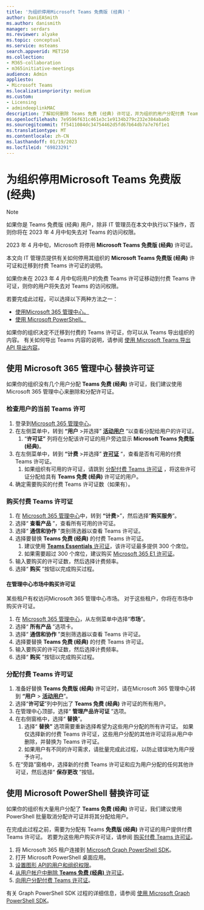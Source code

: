 ```yaml
---
title: '为组织停用Microsoft Teams 免费版 (经典) '
author: DaniEASmith
ms.author: danismith
manager: serdars
ms.reviewer: alyake
ms.topic: conceptual
ms.service: msteams
search.appverid: MET150
ms.collection:
- M365-collaboration
- m365initiative-meetings
audience: Admin
appliesto:
- Microsoft Teams
ms.localizationpriority: medium
ms.custom:
- Licensing
- admindeeplinkMAC
description: 了解如何删除 Teams 免费 (经典) 许可证，并为组织的用户分配付费 Teams 许可证。
ms.openlocfilehash: 7e9596f631c461e3c1e9134b279c232e384aba6b
ms.sourcegitcommit: ff5411084dc34754462d5fd67b64db7a7e76f1e1
ms.translationtype: MT
ms.contentlocale: zh-CN
ms.lasthandoff: 01/19/2023
ms.locfileid: "69823291"
---
```

# <a name="retire-microsoft-teams-free-classic-for-your-organization"></a>为组织停用Microsoft Teams 免费版 (经典) 

> [!NOTE]
> 如果你是 Teams 免费版 (经典) 用户，除非 IT 管理员在本文中执行以下操作，否则你将在 2023 年 4 月中旬失去对 Teams 的访问权限。

2023 年 4 月中旬，Microsoft 将停用 **Microsoft Teams 免费版 (经典)** 许可证。

本文向 IT 管理员提供有关如何停用其组织的 **Microsoft Teams 免费版 (经典)** 许可证和迁移到付费 Teams 许可证的说明。

如果你未在 2023 年 4 月中旬将用户的免费 Teams 许可证移动到付费 Teams 许可证，则你的用户将失去对 Teams 的访问权限。

若要完成此过程，可以选择以下两种方法之一：

- [使用Microsoft 365 管理中心。](#use-microsoft-365-admin-center-to-replace-licenses)
- [使用 Microsoft PowerShell。](#use-microsoft-powershell-to-replace-licenses)

如果你的组织决定不迁移到付费的 Teams 许可证，你可以从 Teams 导出组织的内容。 有关如何导出 Teams 内容的说明，请参阅 [使用 Microsoft Teams 导出 API 导出内容](/microsoftteams/export-teams-content)。

## <a name="use-microsoft-365-admin-center-to-replace-licenses"></a>使用 Microsoft 365 管理中心 替换许可证

如果你的组织没有几个用户分配 **Teams 免费 (经典)** 许可证，我们建议使用Microsoft 365 管理中心来删除和分配许可证。

### <a name="check-users-current-teams-licensing"></a>检查用户的当前 Teams 许可

1. 登录到[Microsoft 365 管理中心](https://go.microsoft.com/fwlink/p/?linkid=2024339)。
1. 在左侧菜单中，转到 **“用户** >并选择” [**活动用户**](https://go.microsoft.com/fwlink/p/?linkid=834822) “以查看分配给用户的许可证。
    1. “**许可证”** 列将在分配该许可证的用户旁边显示 **Microsoft Teams 免费版 (经典)**。
1. 在左侧菜单中，转到 **“计费** >并选择” [**许可证**](https://go.microsoft.com/fwlink/p/?linkid=842264) “，查看是否有可用的付费 Teams 许可证。
    1. 如果组织有可用的许可证，请跳到 [分配付费 Teams 许可证](#assign-paid-teams-licenses) ，将这些许可证分配给具有 **Teams 免费 (经典)** 许可证的用户。
1. 确定需要购买的付费 Teams 许可证数（如果有）。

### <a name="purchase-paid-teams-licenses"></a>购买付费 Teams 许可证

1. 在 [Microsoft 365 管理中心](https://go.microsoft.com/fwlink/p/?linkid=2024339)中，转到 **“计费**>”，然后选择“**购买服务**”。
1. 选择“ **查看产品** ”，查看所有可用的许可证。
1. 选择“ **通信和协作** ”类别筛选器以查看 Teams 许可证。
1. 选择要替换 **Teams 免费 (经典)** 的付费 Teams 许可证。
    1. 建议使用 [**Teams Essentials** 许可证](https://admin.microsoft.com/adminportal/home#/catalog/offer-details/microsoft-teams-essentials-aad-identity-/2D7C59AC-F814-43E0-8E8E-E4EA91A09CAF)，该许可证最多提供 300 个席位。
    1. 如果需要超过 300 个席位，建议购买 [Microsoft 365 E1 许可证](https://admin.microsoft.com/Adminportal/Home#/catalog/offer-details/office-365-e1/CF4A479A-2119-4EF2-83D1-37CF8460EADA)。
1. 输入要购买的许可证数，然后选择计费频率。
1. 选择“ **购买** ”按钮以完成购买过程。

#### <a name="purchase-licenses-in-the-admin-center-marketplace"></a>在管理中心市场中购买许可证

某些租户有权访问Microsoft 365 管理中心市场。 对于这些租户，你将在市场中购买许可证。

1. 在 [Microsoft 365 管理中心](https://go.microsoft.com/fwlink/p/?linkid=2024339)，从左侧菜单中选择“**市场**”。
1. 选择“ **所有产品** ”选项卡。
1. 选择“ **通信和协作** ”类别筛选器以查看 Teams 许可证。
1. 选择要替换 **Teams 免费 (经典)** 的付费 Teams 许可证。
1. 输入要购买的许可证数，然后选择计费频率。
1. 选择“ **购买** ”按钮以完成购买过程。

### <a name="assign-paid-teams-licenses"></a>分配付费 Teams 许可证

1. 准备好替换 **Teams 免费版 (经典)** 许可证时，请在Microsoft 365 管理中心转到 **“用户** > [**活动用户**](https://admin.microsoft.com/adminportal/home#/users)”。
1. 选择“**许可证**”列中列出了 **Teams 免费 (经典)** 许可证的所有用户。
1. 在管理中心顶部，选择“ **管理产品许可证** ”选项。
1. 在右侧窗格中，选择“ **替换**”。
    1. 选择“ **替换”** 选项需要重新选择希望为这些用户分配的所有许可证。 如果仅选择新的付费 Teams 许可证，这些用户分配的其他许可证将从用户中删除，并替换为 Teams 许可证。
    1. 如果用户有不同的许可需求，请批量完成此过程，以防止错误地为用户授予许可。
1. 在“旁路”窗格中，选择新的付费 Teams 许可证和应为用户分配的任何其他许可证，然后选择“ **保存更改** ”按钮。

## <a name="use-microsoft-powershell-to-replace-licenses"></a>使用 Microsoft PowerShell 替换许可证

如果你的组织有大量用户分配了 **Teams 免费 (经典)** 许可证，我们建议使用 PowerShell 批量取消分配许可证并将其分配给用户。

在完成此过程之前，需要为分配有 Teams **免费版 (经典)** 许可证的用户提供付费 Teams 许可证。 若要为这些用户购买许可证，请参阅 [购买付费 Teams 许可证](#purchase-paid-teams-licenses)。

1. 将 Microsoft 365 租户连接到 [Microsoft Graph PowerShell SDK](/powershell/microsoftgraph/get-started)。
1. 打开 Microsoft PowerShell 桌面应用。
1. [设置图形 API的用户和组织权限](/microsoft-365/enterprise/remove-licenses-from-user-accounts-with-microsoft-365-powershell#use-the-microsoft-graph-powershell-sdk)。
1. [从用户帐户中删除 **Teams 免费 (经典)** 许可证](/microsoft-365/enterprise/remove-licenses-from-user-accounts-with-microsoft-365-powershell#removing-licenses-from-user-accounts)。
1. [向用户分配付费 Teams 许可证](/microsoft-365/enterprise/assign-licenses-to-user-accounts-with-microsoft-365-powershell#assigning-licenses-to-user-accounts)。

有关 Graph PowerShell SDK 过程的详细信息，请参阅 [使用 Microsoft Graph PowerShell SDK](/microsoft-365/enterprise/view-licenses-and-services-with-microsoft-365-powershell)。
